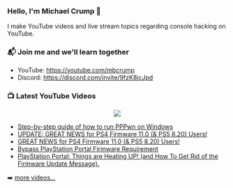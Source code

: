 ### Hello, I'm Michael Crump 👋

I make YouTube videos and live stream topics regarding console hacking on YouTube. 

### 📬 Join me and we'll learn together

- YouTube: https://youtube.com/mbcrump
- Discord: https://discord.com/invite/9fzK8jcJpd

### 📺 Latest YouTube Videos

<div align="center">

[<img src="https://img.shields.io/badge/-Subscribe-red?style=for-the-badge&logo=youtube&logoColor=white"/>](https://www.youtube.com/c/mbcrump?sub_confirmation=1)

</div>

<!-- YOUTUBE:START -->
- [Step-by-step guide of how to run PPPwn on Windows](https://www.youtube.com/watch?v=-_hu8sdxV9U)
- [UPDATE: GREAT NEWS for PS4 Firmware 11.0 &lpar;&amp; PS5 8.20&rpar; Users!](https://www.youtube.com/watch?v=9d-P1uXAG5A)
- [GREAT NEWS for PS4 Firmware 11.0 &lpar;&amp; PS5 8.20&rpar; Users!](https://www.youtube.com/watch?v=HTiMSYM0DHA)
- [Bypass PlayStation Portal Firmware Requirement](https://www.youtube.com/watch?v=7Dc9k6GGFi8)
- [PlayStation Portal: Things are Heating UP! &lpar;and How To Get Rid of the Firmware Update Message&rpar;.](https://www.youtube.com/watch?v=axmVFuBPxCE)
<!-- YOUTUBE:END -->

➡️ [more videos...](https://youtube.com/mbcrump)

